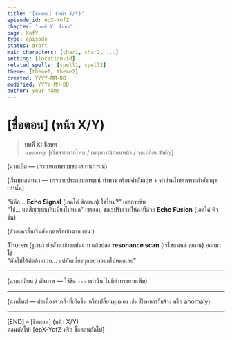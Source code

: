 ```yaml
---
title: "[ชื่อตอน] (หน้า X/Y)"
episode_id: epX-YofZ
chapter: "บทที่ X: ชื่อบท"
page: XofY
type: episode
status: draft
main_characters: [char1, char2, ...]
setting: [location-id]
related_spells: [spell1, spell2]
theme: [theme1, theme2]
created: YYYY-MM-DD
modified: YYYY-MM-DD
author: your-name
---
```


# [ชื่อตอน] (หน้า X/Y)

> **บทที่ X: ชื่อบท**  
> *หมายเหตุ:* [เริ่มจากฉากไหน / เหตุการณ์ก่อนหน้า / จุดเปลี่ยนสำคัญ]

(ฉากเปิด — บรรยายภาพรวมของสถานการณ์)

(เริ่มบทสนทนา — บรรยายประกอบอารมณ์ ท่าทาง พร้อมคำอังกฤษ + คำอ่านไทยเฉพาะคำอังกฤษเท่านั้น)

“นี่คือ... **Echo Signal** (เอคโค่ ซิกแนล) ใช่ไหม?” เธอกระซิบ  
“ใช่... แต่สัญญาณมันเบี่ยงไปหมด” เขาตอบ ขณะปรับเวทให้คงที่ด้วย **Echo Fusion** (เอคโค่ ฟิวชัน)

(ตัวละครอื่นเริ่มสังเกตหรือเข้าฉาก เช่น:)

Thuren (ธูเรน) ย่อตัวลงข้างแท่นเวท แล้วปลด **resonance scan** (เรโซแนนซ์ สแกน) ออกมาใช้  
“มันไม่ได้ต่อต้านเวท... แต่มันเบี่ยงทุกอย่างออกไปหมดเลย”

---

(ฉากเปลี่ยน / ตัดภาพ — ใช้ขีด `---` เท่านั้น ไม่มีคำบรรยายเพิ่ม)

---

(ฉากใหม่ — ต่อเนื่องจากสิ่งที่เกิดขึ้น หรือเปลี่ยนมุมมอง เช่น ฝั่งทหารรับจ้าง หรือ anomaly)

---

[END] – [ชื่อตอน] (หน้า X/Y)  
ตอนถัดไป: [epX-YofZ หรือ ชื่อตอนถัดไป]